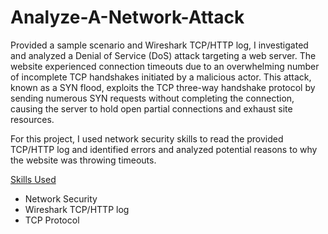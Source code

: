 # Analyze-A-Network-Attack

Provided a sample scenario and Wireshark TCP/HTTP log, I investigated and analyzed a Denial of Service (DoS) attack targeting a web server. The website experienced connection timeouts due to an overwhelming number of incomplete TCP handshakes initiated by a malicious actor. This attack, known as a SYN flood, exploits the TCP three-way handshake protocol by sending numerous SYN requests without completing the connection, causing the server to hold open partial connections and exhaust site resources.

For this project, I used network security skills to read the provided TCP/HTTP log and identified errors and analyzed potential reasons to why the website was throwing timeouts.

<ins>Skills Used<ins>

- Network Security
- Wireshark TCP/HTTP log
- TCP Protocol
